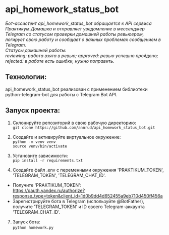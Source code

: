 # api_homework_status_bot

*Бот-ассистент api_homework_status_bot обращается к API сервиса Практикум.Домашка и отправляет уведомление в мессенджер Telegram со статусом проверки домашней работы ревьюером, логирует свою работу и сообщает о важных проблемах сообщением в Telegram.<br/>
Статусы домашней работы:<br>
reviewing: работа взята в ревью;
approved: ревью успешно пройдено;
rejected: в работе есть ошибки, нужно поправить.*

## Технологии:<br>
api_homework_status_bot реализован с применением библиотеки python-telegram-bot для работы с Telegram Bot API.

## Запуск проекта:
1. Склонируйте репозиторий в свою рабочую директорию:<br>
```git clone https://github.com/annrud/api_homework_status_bot.git```
2. Создайте и активируйте виртуальное окружение:<br>
```python -m venv venv```<br>
```source venv/bin/activate```

2. Установите зависимости:<br>
```pip install -r requirements.txt```

4. Cоздайте файл .env с переменными окружения 'PRAKTIKUM_TOKEN', 'TELEGRAM_TOKEN', 'TELEGRAM_CHAT_ID'.
   
  - Получите 'PRAKTIKUM_TOKEN':<br>
    https://oauth.yandex.ru/authorize?response_type=token&client_id=1d0b9dd4d652455a9eb710d450ff456a
  - Зарегистрируйте бота в Telegram (используйте @BotFather), получите 'TELEGRAM_TOKEN' и ID своего Telegram-аккаунта 'TELEGRAM_CHAT_ID'.
7. Запуск бота:<br>
```python homework.py```